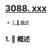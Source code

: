 # [3088. xxx](https://github.com/Tdahuyou/TNotes.leetcode/tree/main/notes/3088.%20xxx)

<!-- region:toc -->

- [1. 📝 概述](#1--概述)

<!-- endregion:toc -->

## 1. 📝 概述
